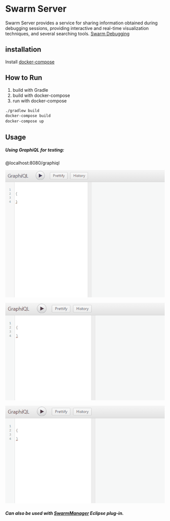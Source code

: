 # Swarm Server

Swarm Server provides a service for sharing information obtained during debugging sessions, providing interactive and real-time visualization techniques, and several searching tools. [Swarm Debugging](https://lume.ufrgs.br/handle/10183/150176#)

## installation

Install [docker-compose](https://docs.docker.com/compose/install/)

## How to Run

1. build with Gradle
2. build with docker-compose
3. run with docker-compose

```bash
./gradlew build
docker-compose build
docker-compose up
```

## Usage

##### Using GraphiQL for testing: 

@localhost:8080/graphiql

![](Img/graphql1.gif)

![](Img/graphql2.gif)

![](Img/graphql3.gif)

##### Can also be used with [SwarmManager](https://github.com/SwarmDebugging/SwarmManager) Eclipse plug-in.

